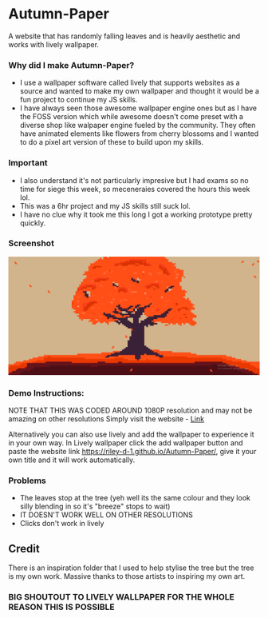 # Autumn-Paper
A website that has randomly falling leaves and is heavily aesthetic and works with lively wallpaper.
### Why did I make Autumn-Paper?
- I use a wallpaper software called lively that supports websites as a source and wanted to make my own wallpaper and thought it would be a fun project to continue my JS skills.
- I have always seen those awesome wallpaper engine ones but as I have the FOSS version which while awesome doesn't come preset with a diverse shop like walpaper engine fueled by the community. They often have animated elements like flowers from cherry blossoms and I wanted to do a pixel art version of these to build upon my skills.

### Important
- I also understand it's not particularly impresive but I had exams so no time for siege this week, so meceneraies covered the hours this week lol. 
- This was a 6hr project and my JS skills still suck lol.
- I have no clue why it took me this long I got a working prototype pretty quickly. 
### Screenshot 
![alt](screenshot.png)
### Demo Instructions:
NOTE THAT THIS WAS  CODED AROUND 1080P resolution and may not be amazing on other resolutions
Simply visit the website - [Link](https://riley-d-1.github.io/Autumn-Paper/)

Alternatively you can also use lively and add the wallpaper to experience it in your own way. In Lively wallpaper click the add wallpaper button and paste the website link https://riley-d-1.github.io/Autumn-Paper/, give it your own title and it will work automatically. 
### Problems
- The leaves stop at the tree (yeh well its the same colour and they look silly blending in so it's "breeze" stops to wait)
- IT DOESN'T WORK WELL ON OTHER RESOLUTIONS 
- Clicks don't work in lively 
## Credit
There is an inspiration folder that I used to help stylise the tree but the tree is my own work. Massive thanks to those artists to inspiring my own art.

### BIG SHOUTOUT TO LIVELY WALLPAPER FOR THE WHOLE REASON THIS IS POSSIBLE

